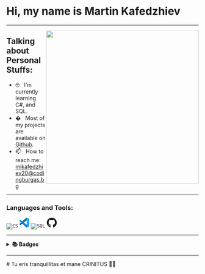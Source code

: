 # Hi, my name is Martin Kafedzhiev
<hr>

<img align="right" height="400" width="400" alt="" src="https://media.tenor.com/yCPR0oRwoSUAAAAM/snep-snow-leopard.gif" />

## Talking about Personal Stuffs:

- 🤓 &nbsp; I’m currently learning C#, and SQL.
- � &nbsp; Most of my projects are available on [Github](https://github.com/mikafedzhiev20?tab=repositories).
- 📫 &nbsp; How to reach me: mikafedzhiev20@codingburgas.bg

<hr>


### Languages and Tools:

<code><img alt="CS" width="26px" src="https://seeklogo.com/images/C/c-sharp-c-logo-02F17714BA-seeklogo.com.png" ></code>
<code><img alt="Visual Studio Code" width="26px" src="https://raw.githubusercontent.com/github/explore/80688e429a7d4ef2fca1e82350fe8e3517d3494d/topics/visual-studio-code/visual-studio-code.png"></code>
<code><img alt="SQL" width="26px" src="https://static-00.iconduck.com/assets.00/sql-database-generic-icon-760x1024-z6gbzcs2.png" ></code>
<code><img  alt="GitHub" width="26px" src="https://raw.githubusercontent.com/github/explore/78df643247d429f6cc873026c0622819ad797942/topics/github/github.png" ></code>

<hr>
<details style = "display: inline;">
  <summary><b>📚 Badges</b></summary>

<img align="left" alt="Word" width="150px" src="https://images.credly.com/size/680x680/images/fd092703-61db-4e9f-9c7c-2211d44ca87d/MOS_Word.png" >
<img align="left" alt="Excel" width="150px" src="https://images.credly.com/images/9d2bcbe6-519f-4ed0-ad34-aca077421568/MOS_Excel.png" >
<img align="left" alt="html" width="150px" src="https://images.credly.com/size/680x680/images/241488f4-9110-41aa-804e-51a8f8ba430d/MTA-Introduction_to_Programming_Using_HTML_and_CSS-600x600.png" ></a>
<img align="left" alt="js" width="150px" src="https://images.credly.com/images/16840ea3-5c9a-4599-853e-7e15bac7748e/MTA-Introduction_to_Programming_Using_JavaScript-600x600.png" ></a>
</details>  
  
<hr>
# Tu eris tranquillitas et mane CRINITUS 🐱‍👤


</div>
